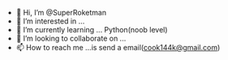 - 👋 Hi, I’m @SuperRoketman
- 👀 I’m interested in ... 
- 🌱 I’m currently learning ... Python(noob level)
- 💞️ I’m looking to collaborate on ...
- 📫 How to reach me ...is send a email(cook144k@gmail.com)

<!---
SuperRoketman/SuperRoketman is a ✨ special ✨ repository because its `README.md` (this file) appears on your GitHub profile.
You can click the Preview link to take a look at your changes.
--->
